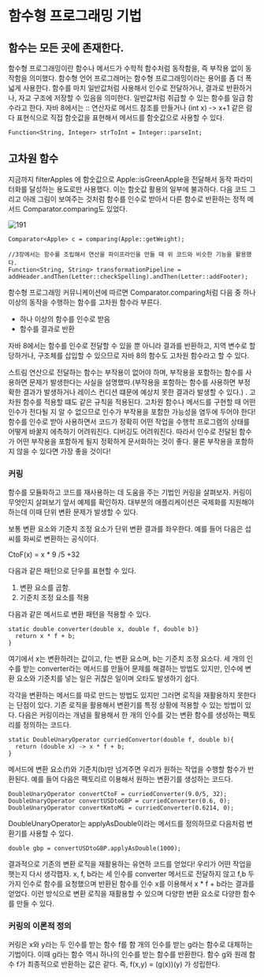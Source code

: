 <h1>함수형 프로그래밍 기법</h1>

<h2>함수는 모든 곳에 존재한다.</h2>
함수형 프로그래밍이란 함수나 메서드가 수학적 함수처럼 동작함을, 즉 부작용 없이 동작함을 의미했다.
함수형 언어 프로그래머는 함수형 프로그래밍이라는 용어를 좀 더 폭넓게 사용한다.
함수를 마치 일반값처럼 사용해서 인수로 전달하거나, 결과로 반환하거나, 자교 구조에 저장할 수 있음을 의미한다.
일반값처럼 취급할 수 있는 함수를 일급 함수라고 한다.
자바 8에서는 :: 연산자로 메서드 참조를 만들거나 (int x) -> x+1 같은 람다 표현식으로 직접 함숫값을 표현해서 메서드를 함숫값으로 사용할 수 있다.

```
Function<String, Integer> strToInt = Integer::parseInt;
```

<h2>고차원 함수</h2>
지금까지 filterApples 에 함숫값으로 Apple::isGreenApple을 전달해서 동작 파라미터화를 달성하는 용도로만 사용했다.
이는 함숫값 활용의 일부에 불과하다. 다음 코드 그리고 아래 그림이 보여주는 것처럼 함수를 인수로 받아서 다른 함수로 반환하는 정적 메서드 Comparator.comparing도 있었다.

![191](https://user-images.githubusercontent.com/87962572/144861396-d3a6899f-8436-4372-924c-b250d40d12ef.PNG)

```
Comparator<Apple> c = comparing(Apple::getWeight);

//3장에서는 함수를 조립해서 연산을 파이프라인을 만들 때 위 코드와 비슷한 기능을 활용했다.
Function<String, String> transformationPipeline = addHeader.andThen(Letter::checkSpelling).andThen(Letter::addFooter);
```

함수형 프로그래밍 커뮤니케이션에 따르면 Comparator.comparing처럼 다음 중 하나 이상의 동작을 수행하는 함수를 고차원 함수라 부른다.
- 하나 이상의 함수를 인수로 받음
- 함수를 결과로 반환

자바 8에서는 함수를 인수로 전달할 수 있을 뿐 아니라 결과를 반환하고, 지역 변수로 할당하거나, 구조체를 삽입할 수 있으므로 자바 8의 함수도 고차원 함수라고 할 수 있다.

스트림 연산으로 전달하는 함수는 부작용이 없어야 하며, 부작용을 포함하는 함수를 사용하면 문제가 발생한다는 사실을 설명했따.(부작용을 포함하는 함수를 사용하면 부정확한 결과가 발생하거나 레이스 컨디션 떄문에 예상치 못한 결과라 발생할 수 있다.) . 
고차원 함수를 적용할 떄도 같은 규칙을 적용된다.
고차원 함수나 메서드를 구현할 때 어떤 인수가 전다될 지 알 수 없으므로 인수가 부작용을 포함한 가능성을 염두에 두어야 한다!
함수를 인수로 받아 사용하면서 코드가 정확히 어떤 작업을 수행학 프로그램의 상태를 어떻게 바꿀지 에측하기 어려워진다.
디버깅도 어려워진다.
따라서 인수로 전달된 함수가 어떤 부작용을 포함하게 될지 정확하게 문서화하는 것이 좋다.
물론 부작용을 포함하지 않을 수 있다면 가장 좋을 것이다!

<h3>커링</h3>
함수를 모듈화하고 코드를 재사용하는 데 도움을 주는 기법인 커링을 살펴보자.
커링이 무엇인지 살펴보기 앞서 예제를 확인하자.
대부분의 애플리케이션은 국제화를 지원해야 하는데 이때 단위 변환 문제가 발생할 수 있다.

보통 변환 요소와 기준치 조정 요소가 단위 변환 결과를 좌우한다.
예를 들어 다음은 섭씨를 화씨로 변환하는 공식이다.

CtoF(x) = x * 9 /5 +32

다음과 같은 패턴으로 단우를 표현할 수 있다.

1. 변환 요소를 곱함.
2. 기준치 조정 요소를 적용

다음과 같은 메서드로 변환 패텬을 적용할 수 있다.

```
static double converter(double x, double f, double b)}
  return x * f + b;
}
```

여기에서 x는 변환하려는 값이고, f는 변환 요소며, b는 기준치 조정 요소다.
세 개의 인수를 받는 converter라는 메서드를 만들어 문제를 해결하는 방법도 있지만, 인수에 변환 요소와 기준치를 넣는 일은 귀찮은 일이며 오타도 발생하기 쉽다.

각각을 변환하는 메서드를 따로 만드는 방법도 있지만 그러면 로직을 재활용하지 못한다는 단점이 있다.
기존 로직을 활용해서 변환기를 특정 상황에 적용할 수 있는 방법이 있다. 다음은 커링이라는 개념을 활용해서 한 개의 인수를 갖는 변환 함수를 생성하는 팩토리를 정의하는 코드다.

```
static DoubleUnaryOperator curriedConvertor(double f, double b){
  return (double x) -> x * f + b;
}
```

메서드에 변환 요소(f)와 기준치(b)만 넘겨주면 우리가 원하는 작업을 수행할 함수가 반환된다.
예를 들어 다음은 팩토리르 이용해서 원하는 변환기를 생성하는 코드다.

```
DoubleUnaryOperator convertCtoF = curriedConverter(9.0/5, 32);
DoubleUnaryOperator convertUSDtoGBP = curriedConverter(0.6, 0);
DoubleUnaryOperator convertKmtoMi = curriedConverter(0.6214, 0);
```

DoubleUnaryOperator는 applyAsDouble이라는 메서드를 정의하므로 다음처럼 변환기를 사용할 수 있다.

```
double gbp = convertUSDtoGBP.applyAsDouble(1000);
```

결과적으로 기존의 변환 로직을 재활용하는 유연하 코드를 얻었다!
우리가 어떤 작업을 햇는지 다시 생각햅자. x, f, b라는 세 인수를 converter 메서드로 전달하지 않고 f,b 두 가지 인수로 함수를 요청했으며 반환된 함수를 인수 x를 이용해서
x * f + b라는 결과를 얻었다.
이런 방식으로 변환 로직을 재활용할 수 있으며 다양한 변환 요소로 다양한 함수를 만들 수 있다.

<h3>커링의 이론적 정의</h3>
커링은 x와 y라는 두 인수를 받는 함수 f를 함 개의 인수를 받는 g라는 함수로 대체하는 기법이다.
이때 g라는 함수 역시 하나의 인수를 받는 함수를 반환한다.
함수 g와 원래 함수 f가 최종적으로 반환하는 값은 같다.
즉, f(x,y) = (g(x))(y) 가 성립한다.

